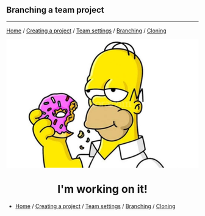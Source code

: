 ## Branching a team project

___

[Home](index.md) / [Creating a project](/CreateProject.md) / [Team settings](/TeamSettings.md) / [Branching](Branching.md) / [Cloning](Cloning.md)

<img src="./assets/BusyCreating.jpg" align="center">

<h1 align="center">I'm working on it!</h1>

- [Home](index.md) / [Creating a project](/CreateProject.md) / [Team settings](/TeamSettings.md) / [Branching](Branching.md) / [Cloning](Cloning.md)
